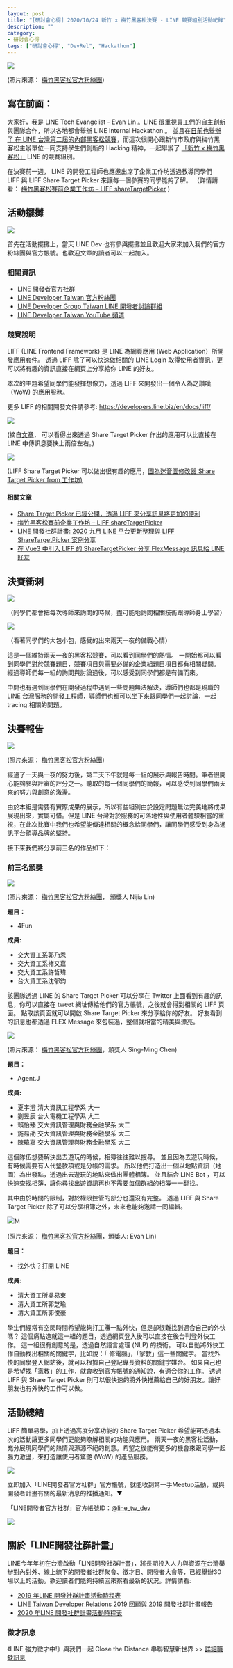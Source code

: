 ```yaml
---
layout: post
title: "[研討會心得] 2020/10/24 新竹 x 梅竹黑客松決賽 - LINE 競賽組別活動紀錄"
description: ""
category: 
- 研討會心得
tags: ["研討會心得", "DevRel", "Hackathon"]
---
```


![](../images/2020/1024_0.jpg)

(照片來源： [梅竹黑客松官方粉絲團](https://www.facebook.com/HackMeiChu))



## 寫在前面：

大家好，我是 LINE Tech Evangelist - Evan Lin 。LINE 很重視員工們的自主創新與團隊合作，所以各地都會舉辦 LINE Internal Hackathon 。 並且在[日前也舉辦了 在 LINE 台灣第二屆的內部黑客松競賽](https://engineering.linecorp.com/zh-hant/blog/line-taiwan-internal-hackathon-2020/)，而這次很開心跟新竹市政府與梅竹黑客松主辦單位一同支持學生們創新的 Hacking 精神，一起舉辦了 [「新竹 x 梅竹黑客松」](https://www.facebook.com/HackMeiChu) LINE 的競賽組別。

在決賽前一週， LINE 的開發工程師也應邀出席了企業工作坊透過教導同學們 LIFF 與 LIFF Share Target Picker 來讓每一個參賽的同學能夠了解。 （詳情請看： [梅竹黑客松賽前企業工作坊 – LIFF shareTargetPicker](https://engineering.linecorp.com/zh-hant/blog/meichu-liff-share-target-picker-workshop/) )



## 活動擺攤

![](../images/2020/1024_4.jpg)

首先在活動擺攤上，當天 LINE Dev 也有參與擺攤並且歡迎大家來加入我們的官方粉絲團與官方帳號。也歡迎文章的讀者可以一起加入。

### 相關資訊

- [LINE 開發者官方社群](https://lin.ee/s5RsZHo)
- [LINE Developer Taiwan 官方粉絲團](https://www.facebook.com/LINEDevelopersTW/)
- [LINE Developer Group Taiwan LINE 開發者討論群組](https://www.facebook.com/groups/linebot/)
- [LINE Developer Taiwan YouTube 頻道](https://www.youtube.com/channel/UCx1pKSdILDqvS_gcGM4OHPg)



### 競賽說明

<script async class="speakerdeck-embed" data-slide="6" data-id="29f68cae8f9d4a80adde4ebf5a5fca5e" data-ratio="1.77777777777778" src="//speakerdeck.com/assets/embed.js"></script>

LIFF (LINE Frontend Framework) 是 LINE 為網頁應用 (Web Application）所開發應用套件。 透過 LIFF 除了可以快速做相關的 LINE Login 取得使用者資訊，更可以將有趣的資訊直接在網頁上分享給你 LINE 的好友。

本次的主題希望同學們能發揮想像力，透過 LIFF 來開發出一個令人為之讚嘆（WoW) 的應用服務。

更多 LIFF 的相關開發文件請參考: https://developers.line.biz/en/docs/liff/

![](https://engineering.linecorp.com/wp-content/uploads/2020/03/stp2.gif)

(摘自[文章](https://engineering.linecorp.com/zh-hant/blog/liff-share-target-picker/)， 可以看得出來透過 Share Target Picker 作出的應用可以比直接在 LINE 中傳訊息要快上兩倍左右。)

![](https://nijialin.com/images/2020/target-picker-sample.PNG)

(LIFF Share Target Picker 可以做出很有趣的應用，[圖為迷音圖修改器 Share Target Picker from 工作坊)](https://engineering.linecorp.com/zh-hant/blog/meichu-liff-share-target-picker-workshop/)

#### 相關文章

- [Share Target Picker 已經公開，透過 LIFF 來分享訊息將更加的便利](https://engineering.linecorp.com/zh-hant/blog/liff-share-target-picker/)
- [梅竹黑客松賽前企業工作坊 – LIFF shareTargetPicker](https://engineering.linecorp.com/zh-hant/blog/meichu-liff-share-target-picker-workshop/)
- [LINE 開發社群計畫: 2020 九月 LINE 平台更新整理與 LIFF ShareTargetPicker 案例分享](https://engineering.linecorp.com/zh-hant/blog/line-api-platform-update-202009/)
- [在 Vue3 中引入 LIFF 的 ShareTargetPicker 分享 FlexMessage 訊息給 LINE 好友](https://engineering.linecorp.com/zh-hant/blog/how-to-use-liff-in-vue3/)



## 決賽衝刺

![](../images/2020/1024_3.jpg)

（同學們都會把每次導師來詢問的時候，盡可能地詢問相關技術跟導師身上學習）



![](../images/2020/1024_2.jpg)

（看著同學們的大包小包，感受的出來兩天一夜的備戰心情）

這是一個維持兩天一夜的黑客松競賽，可以看到同學們的熱情。 一開始都可以看到同學們對於競賽題目，競賽項目與需要必備的企業組題目項目都有相關疑問。 經過導師們每一組的詢問與討論過後，可以感受到同學們都是有備而來。

中間也有遇到同學們在開發過程中遇到一些問題無法解決，導師們也都是現職的 LINE 台灣服務的開發工程師，導師們也都可以坐下來跟同學們一起討論，一起 tracing 相關的問題。 



## 決賽報告

![](../images/2020/1025_1.jpg)

(照片來源： [梅竹黑客松官方粉絲團](https://www.facebook.com/HackMeiChu))

經過了一天與一夜的努力後，第二天下午就是每一組的展示與報告時間。筆者很開心能夠參與評審的評分之一。聽取的每一個同學們的簡報，可以感受到同學們兩天來的努力與創意的激盪。

由於本組是需要有實際成果的展示，所以有些組別由於設定問題無法完美地將成果展現出來，實屬可惜。但是 LINE 台灣對於服務的可落地性與使用者體驗相當的重視，在此次比賽中我們也希望能傳達相關的概念給同學們，讓同學們感受到身為通訊平台領導品牌的堅持。

接下來我們將分享前三名的作品如下：



### 前三名頒獎

![](../images/2020/1025_f_3.jpg)

(照片來源： [梅竹黑客松官方粉絲團](https://www.facebook.com/HackMeiChu)， 頒獎人 Nijia Lin)

**題目：**

-  4Fun

**成員:**

- 交大資工系郭乃恩
- 交大資工系褚又嘉
- 交大資工系許哲瑋
- 台大資工系沈郁鈞

該團隊透過 LINE 的 Share Target Picker 可以分享在 Twitter 上面看到有趣的訊息，你可以直接在 tweet 網址傳給他們的官方帳號，之後就會得到相關的 LIFF 頁面。 點取該頁面就可以開啟 Share Target Picker 來分享給你的好友。 好友看到的訊息也都透過 FLEX Message 來包裝過，整個就相當的精美與漂亮。



![](../images/2020/1025_f_2.jpg)

(照片來源： [梅竹黑客松官方粉絲團](https://www.facebook.com/HackMeiChu)，頒獎人 Sing-Ming Chen)

**題目：**

-  Agent.J

**成員:**

- 夏宇澄 清大資訊工程學系 大一
- 劉昱辰 台大電機工程學系 大二
- 賴怡臻 交大資訊管理與財務金融學系 大二
- 施易劭 交大資訊管理與財務金融學系 大二
- 陳瑋嘉 交大資訊管理與財務金融學系 大二

這個隊伍想要解決出去遊玩的時候，相簿往往難以搜尋。 並且因為去遊玩時候，有時候需要有人代墊款項或是分帳的需求。 所以他們打造出一個以地點資訊（地圖）為出發點，透過出去遊玩的地點來做出團體相簿。 並且結合 LINE Bot ，可以快速查找相簿，讓你尋找出遊資訊再也不需要每個群組的相簿一一翻找。

其中由於時間的限制，對於權限控管的部分也還沒有完整。 透過 LIFF 與 Share Target Picker 除了可以分享相簿之外，未來也能夠邀請一同編輯。



![Ｍ](../images/2020/1025_f_1.jpg)

(照片來源： [梅竹黑客松官方粉絲團](https://www.facebook.com/HackMeiChu)，頒獎人: Evan Lin)

**題目：**

-  找外快？打開 LINE

**成員:**

- 清大資工所吳易東
- 清大資工所郭芝瑜
- 清大資工所郭俊豪

學生們經常有空閑時間希望能夠打工賺一點外快，但是卻很難找到適合自己的外快嗎？ 這個痛點造就這一組的題目，透過網頁登入後可以直接在後台刊登外快工作。 這一組很有創意的是，透過自然語言處理 (NLP) 的技術。 可以自動將外快工作自動找出相關的關鍵字，比如說：「 修電腦」，「家教」這一些關鍵字。 當找外快的同學登入網站後，就可以根據自己登記專長資料的關鍵字媒合。
如果自己也是希望找「家教」的工作，就會收到官方帳號的通知說，有適合你的工作。
透過 LIFF 與 Share Target Picker 則可以很快速的將外快推薦給自己的好朋友。讓好朋友也有外快的工作可以做。 


## 活動總結

LIFF 簡單易學，加上透過高度分享功能的 Share Target Picker 希望能可透過本次的活動讓更多同學們更能夠瞭解相關的功能與應用。
兩天一夜的黑客松活動，充分展現同學們的熱情與源源不絕的創意。希望之後能有更多的機會來跟同學一起腦力激盪，來打造讓使用者驚艷 (WoW) 的產品服務。

![](../images/2020/1024_1.jpg)

立即加入「LINE開發者官方社群」官方帳號，就能收到第一手Meetup活動，或與開發者計畫有關的最新消息的推播通知。▼

「LINE開發者官方社群」官方帳號ID：[@line_tw_dev](https://lin.ee/s5RsZHo)

![](http://www.evanlin.com/images/2020/line-tw-dev-qr.png)

## 關於「LINE開發社群計畫」

LINE今年年初在台灣啟動「LINE開發社群計畫」，將長期投入人力與資源在台灣舉辦對內對外、線上線下的開發者社群聚會、徵才日、開發者大會等，已經舉辦30場以上的活動。歡迎讀者們能夠持續回來察看最新的狀況。詳情請看:

- [2019 年LINE 開發社群計畫活動時程表](https://engineering.linecorp.com/zh-hant/blog/line-taiwan-developer-relations-2019-plan/)
- [LINE Taiwan Developer Relations 2019 回顧與 2019 開發社群計畫報告](https://engineering.linecorp.com/zh-hant/blog/line-taiwan-developer-relations-2019/)
- [2020 年LINE 開發社群計畫活動時程表](https://engineering.linecorp.com/zh-hant/blog/2020-line-tw-devrel/)

### 徵才訊息
《LINE 強力徵才中!》與我們一起 Close the Distance 串聯智慧新世界 >> [詳細職缺訊息](https://career.linecorp.com/linecorp/career/list?classId=&locationCd=TW)
